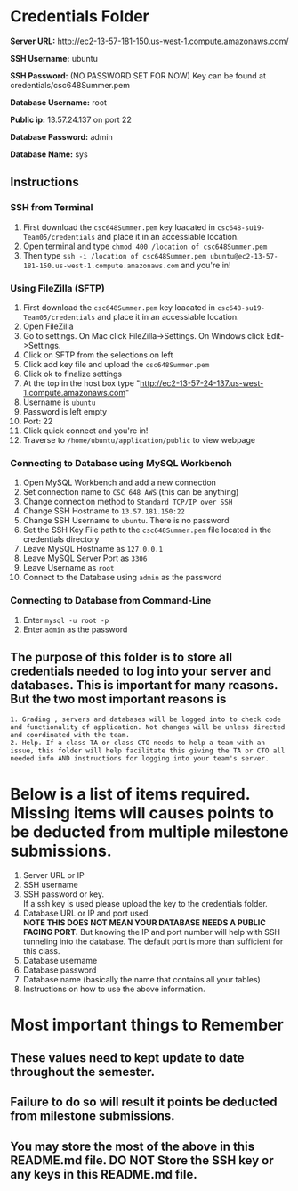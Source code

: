 # Credentials Folder

**Server URL:** http://ec2-13-57-181-150.us-west-1.compute.amazonaws.com/

**SSH Username:** ubuntu

**SSH Password:** (NO PASSWORD SET FOR NOW) Key can be found at credentials/csc648Summer.pem

**Database Username:** root

**Public ip:** 13.57.24.137 on port 22

**Database Password:** admin

**Database Name:** sys

## Instructions
### SSH from Terminal
1. First download the `csc648Summer.pem` key loacated in `csc648-su19-Team05/credentials` and place it in an accessiable location.
2. Open terminal and type `chmod 400 /location of csc648Summer.pem`
3. Then type `ssh -i /location of csc648Summer.pem ubuntu@ec2-13-57-181-150.us-west-1.compute.amazonaws.com` and you're in!

### Using FileZilla (SFTP)
1. First download the `csc648Summer.pem` key loacated in `csc648-su19-Team05/credentials` and place it in an accessiable location. 
2. Open FileZilla
3. Go to settings. On Mac click FileZilla->Settings. On Windows click Edit->Settings.
4. Click on SFTP from the selections on left
5. Click add key file and upload the `csc648Summer.pem`
6. Click ok to finalize settings
7. At the top in the host box type "http://ec2-13-57-24-137.us-west-1.compute.amazonaws.com"
8. Username is `ubuntu`
9. Password is left empty 
10. Port: 22
11. Click quick connect and you're in!
12. Traverse to `/home/ubuntu/application/public` to view webpage

### Connecting to Database using MySQL Workbench
1. Open MySQL Workbench and add a new connection
2. Set connection name to `CSC 648 AWS` (this can be anything)
3. Change connection method to `Standard TCP/IP over SSH`
4. Change SSH Hostname to `13.57.181.150:22`
5. Change SSH Username to `ubuntu`. There is no password
6. Set the SSH Key File path to the `csc648Summer.pem` file located in the credentials directory
7. Leave MySQL Hostname as `127.0.0.1`
8. Leave MySQL Server Port as `3306`
9. Leave Username as `root`
10. Connect to the Database using `admin` as the password

### Connecting to Database from Command-Line
1. Enter `mysql -u root -p`
2. Enter `admin` as the password

## The purpose of this folder is to store all credentials needed to log into your server and databases. This is important for many reasons. But the two most important reasons is
    1. Grading , servers and databases will be logged into to check code and functionality of application. Not changes will be unless directed and coordinated with the team.
    2. Help. If a class TA or class CTO needs to help a team with an issue, this folder will help facilitate this giving the TA or CTO all needed info AND instructions for logging into your team's server. 


# Below is a list of items required. Missing items will causes points to be deducted from multiple milestone submissions.

1. Server URL or IP
2. SSH username
3. SSH password or key.
    <br> If a ssh key is used please upload the key to the credentials folder.
4. Database URL or IP and port used.
    <br><strong> NOTE THIS DOES NOT MEAN YOUR DATABASE NEEDS A PUBLIC FACING PORT.</strong> But knowing the IP and port number will help with SSH tunneling into the database. The default port is more than sufficient for this class.
5. Database username
6. Database password
7. Database name (basically the name that contains all your tables)
8. Instructions on how to use the above information.

# Most important things to Remember
## These values need to kept update to date throughout the semester. <br>
## <strong>Failure to do so will result it points be deducted from milestone submissions.</strong><br>
## You may store the most of the above in this README.md file. DO NOT Store the SSH key or any keys in this README.md file.
